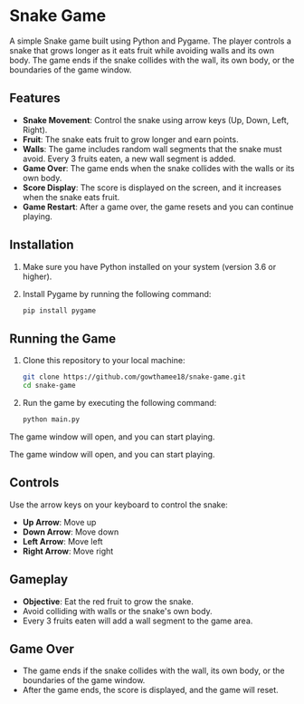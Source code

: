 # Snake Game

A simple Snake game built using Python and Pygame. The player controls a snake that grows longer as it eats fruit while avoiding walls and its own body. The game ends if the snake collides with the wall, its own body, or the boundaries of the game window.

## Features

- **Snake Movement**: Control the snake using arrow keys (Up, Down, Left, Right).
- **Fruit**: The snake eats fruit to grow longer and earn points.
- **Walls**: The game includes random wall segments that the snake must avoid. Every 3 fruits eaten, a new wall segment is added.
- **Game Over**: The game ends when the snake collides with the walls or its own body.
- **Score Display**: The score is displayed on the screen, and it increases when the snake eats fruit.
- **Game Restart**: After a game over, the game resets and you can continue playing.

## Installation

1. Make sure you have Python installed on your system (version 3.6 or higher).
2. Install Pygame by running the following command:

   ```bash
   pip install pygame

## Running the Game

1. Clone this repository to your local machine:

   ```bash
   git clone https://github.com/gowthamee18/snake-game.git
   cd snake-game

2. Run the game by executing the following command:

   ```bash
   python main.py
   
The game window will open, and you can start playing.

The game window will open, and you can start playing.

## Controls

Use the arrow keys on your keyboard to control the snake:
  - **Up Arrow**: Move up
  - **Down Arrow**: Move down
  - **Left Arrow**: Move left
  - **Right Arrow**: Move right

## Gameplay

- **Objective**: Eat the red fruit to grow the snake.
- Avoid colliding with walls or the snake's own body.
- Every 3 fruits eaten will add a wall segment to the game area.

## Game Over

- The game ends if the snake collides with the wall, its own body, or the boundaries of the game window.
- After the game ends, the score is displayed, and the game will reset.
